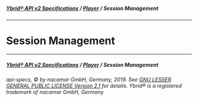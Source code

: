 ##### [**Ybrid® API v2 Specifications**](../../) / [**Player**](../) / Session Management
---

# Session Management


---
##### [**Ybrid® API v2 Specifications**](../../) / [**Player**](../) / Session Management
###### api-specs, © by nacamar GmbH, Germany, 2019. See [GNU LESSER GENERAL PUBLIC LICENSE Version 2.1](/LICENSE) for details. Ybrid® is a registered trademark of nacamar GmbH, Germany 
